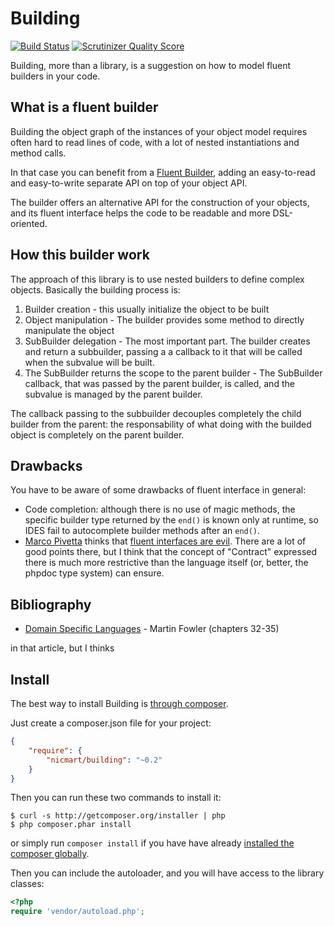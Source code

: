 # Building
[![Build Status](https://travis-ci.org/nicmart/Building.png?branch=master)](https://travis-ci.org/nicmart/Building)
[![Scrutinizer Quality Score](https://scrutinizer-ci.com/g/nicmart/Building/badges/quality-score.png?s=397025170a33be1128fdf16c59e2ed30265dfb9e)](https://scrutinizer-ci.com/g/nicmart/Building/)

Building, more than a library, is a suggestion on how to model fluent builders in your code.

## What is a fluent builder

Building the object graph of the instances of your object model requires often hard to read lines of code,
with a lot of nested instantiations and method calls.

In that case you can benefit from a [Fluent Builder](http://martinfowler.com/dslCatalog/expressionBuilder.html),
adding an easy-to-read and easy-to-write separate API on top of your object API.

The builder offers an alternative API for the construction of your objects, and its fluent interface helps
the code to be readable and more DSL-oriented.

## How this builder work

The approach of this library is to use nested builders to define complex objects. Basically the building process is:

1. Builder creation - this usually initialize the object to be built
2. Object manipulation - The builder provides some method to directly manipulate the object
3. SubBuilder delegation - The most important part. The builder creates and return a subbuilder, passing a
 a callback to it that will be called when the subvalue will be built.
4. The SubBuilder returns the scope to the parent builder - The SubBuilder callback, that was passed by the parent
  builder, is called, and the subvalue is managed by the parent builder.

The callback passing to the subbuilder decouples completely the child builder from the parent: the responsability of
what doing with the builded object is completely on the parent builder.

## Drawbacks

You have to be aware of some drawbacks of fluent interface in general:

- Code completion: although there is no use of magic methods, the specific builder type returned by the `end()`
  is known only at runtime, so IDES fail to autocomplete builder methods after an `end()`.
- [Marco Pivetta](https://twitter.com/Ocramius) thinks that
[fluent interfaces are evil](http://ocramius.github.io/blog/fluent-interfaces-are-evil/). There are a lot of good points
 there, but I think that the concept of "Contract" expressed there is much more restrictive than the language itself
 (or, better, the phpdoc type system) can ensure.

## Bibliography
 - [Domain Specific Languages](http://www.amazon.com/Domain-Specific-Languages-Addison-Wesley-Signature-Fowler/dp/0321712943/ref=la_B000AQ6PGM_1_6?s=books&ie=UTF8&qid=1402352401&sr=1-6) - Martin Fowler (chapters 32-35)

in that article, but I thinks

## Install

The best way to install Building is [through composer](http://getcomposer.org).

Just create a composer.json file for your project:

```JSON
{
    "require": {
        "nicmart/building": "~0.2"
    }
}
```

Then you can run these two commands to install it:

    $ curl -s http://getcomposer.org/installer | php
    $ php composer.phar install

or simply run `composer install` if you have have already [installed the composer globally](http://getcomposer.org/doc/00-intro.md#globally).

Then you can include the autoloader, and you will have access to the library classes:

```php
<?php
require 'vendor/autoload.php';
```
